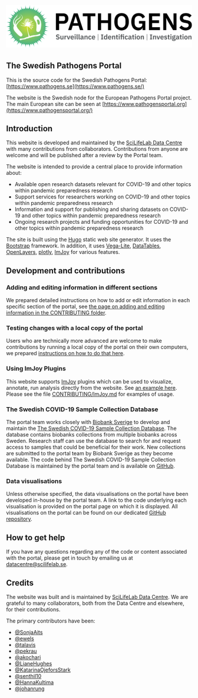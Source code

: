 # ![The Swedish Pathogens Portal](static/img/site_logo/eml_pathogens_logo.png)

## The Swedish Pathogens Portal

This is the source code for the Swedish Pathogens Portal:
[https://www.pathogens.se](https://www.pathogens.se/)

The website is the Swedish node for the European Pathogens Portal project.
The main European site can be seen at [https://www.pathogensportal.org](https://www.pathogensportal.org/)

## Introduction

This website is developed and maintained by the [SciLifeLab Data Centre](https://www.scilifelab.se/data/) with many contributions from collaborators. Contributions from anyone are welcome and will be published after a review by the Portal team.

The website is intended to provide a central place to provide information about:

- Available open research datasets relevant for COVID-19 and other topics within pandemic preparedness research
- Support services for researchers working on COVID-19 and other topics within pandemic preparedness research
- Information and support for publishing and sharing datasets on COVID-19 and other topics within pandemic preparedness research
- Ongoing research projects and funding opportunities for COVID-19 and other topics within pandemic preparedness research

The site is built using the [Hugo](https://gohugo.io/) static web site generator.
It uses the [Bootstrap](https://getbootstrap.com/) framework. In addition, it uses [Vega-Lite](https://vega.github.io/vega-lite/), [DataTables](https://datatables.net/), [OpenLayers](https://openlayers.org/), [plotly](https://plotly.com/), [ImJoy](https://imjoy.io/) for various features.

## Development and contributions

### Adding and editing information in different sections

We prepared detailed instructions on how to add or edit information in each specific section of the portal, see [the page on adding and editing information in the CONTRIBUTING folder](https://github.com/ScilifelabDataCentre/covid-portal/blob/develop/CONTRIBUTING/adding_editing_information.md).

### Testing changes with a local copy of the portal

Users who are technically more advanced are welcome to make contributions by running a local copy of the portal on their own computers, we prepared [instructions on how to do that here](https://github.com/ScilifelabDataCentre/covid-portal/blob/develop/CONTRIBUTING/running_a_local_copy.md).

### Using ImJoy Plugins

This website supports [ImJoy](https://imjoy.io) plugins which can be used to visualize, annotate, run analysis directly from the website. See [an example here](https://covid19dataportal.se/highlights/immunofluorescence/). Please see the file [CONTRIBUTING/ImJoy.md](https://github.com/ScilifelabDataCentre/covid-portal/blob/develop/CONTRIBUTING/ImJoy.md) for examples of usage.

### The Swedish COVID-19 Sample Collection Database

The portal team works closely with [Biobank Sverige](https://biobanksverige.se) to develop and maintain the [The Swedish COVID-19 Sample Collection Database](https://biobanks.covid19dataportal.se). The database contains biobanks collections from multiple biobanks across Sweden. Research staff can use the database to search for and request access to samples that could be beneficial for their work. New collections are submitted to the portal team by Biobank Sverige as they become available. The code behind The Swedish COVID-19 Sample Collection Database is maintained by the portal team and is available on [GitHub](https://github.com/ScilifelabDataCentre/covid-sample-collection-database).

### Data visualisations

Unless otherwise specified, the data visualisations on the portal have been developed in-house by the portal team. A link to the code underlying each visualisation is provided on the portal page on which it is displayed. All visualisations on the portal can be found on our dedicated [GitHub repository](https://github.com/ScilifelabDataCentre/covid-portal-visualisations).

## How to get help

If you have any questions regarding any of the code or content associated with the portal, please get in touch by emailing us at [datacentre@scilifelab.se](mailto:datacentre@scilifelab.se).

## Credits

The website was built and is maintained by [SciLifeLab Data Centre](https://www.scilifelab.se/data/). We are grateful to many collaborators, both from the Data Centre and elsewhere, for their contributions.

The primary contributors have been:

- [@SonjaAits](https://github.com/SonjaAits)
- [@ewels](https://github.com/ewels)
- [@talavis](https://github.com/talavis)
- [@pekrau](http://github.com/pekrau/)
- [@akochari](http://github.com/akochari/)
- [@LianeHughes](https://github.com/LianeHughes)
- [@KatarinaOjeforsStark](https://github.com/KatarinaOjeforsStark)
- [@senthil10](https://github.com/senthil10)
- [@HannaKultima](https://github.com/HannaKultima)
- [@johanrung](https://github.com/johanrung)
